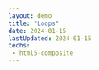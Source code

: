 ```yaml
---
layout: demo
title: "Loops"
date: 2024-01-15
lastUpdated: 2024-01-15
techs:
 - html5-composite
---
```



